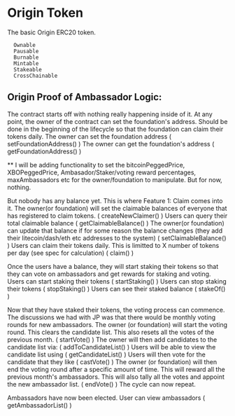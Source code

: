 # Origin Token

The basic Origin ERC20 token.

```
  Ownable
  Pausable
  Burnable
  Mintable
  Stakeable
  CrossChainable
```

## Origin Proof of Ambassador Logic:

The contract starts off with nothing really happening inside of it. At any point, the owner of the contract can set the foundation's address. Should be done in the beginning of the lifecycle so that the foundation can claim their tokens daily.
The owner can set the foundation address (  setFoundationAddress() )
The owner can get the foundation's address (  getFoundationAddress() )

** I will be adding functionality to set the bitcoinPeggedPrice, XBOPeggedPrice, Ambasador/Staker/voting reward percentages, maxAmbassadors etc for the owner/foundation to manipulate. But for now, nothing.


But nobody has any balance yet. This is where Feature 1: Claim comes into it. 
The owner(or foundation) will set the claimable balances of everyone that has registered to claim tokens. ( createNewClaimer() )
Users can query their total claimable balance (  getClaimableBalance() )
The owner(or foundation) can update that balance if for some reason the balance changes (they add their litecoin/dash/eth etc addresses to the system) (  setClaimableBalance() )
Users can claim their tokens daily. This is limitted to X number of tokens per day (see spec for calculation) ( claim() )

Once the users have a balance, they will start staking their tokens so that they can vote on ambassadors and get rewards for staking and voting.
Users can start staking their tokens ( startStaking() )
Users can stop staking their tokens ( stopStaking() )
Users can see their staked balance ( stakeOf() )

Now that they have staked their tokens, the voting process can commence. The discussions we had with JP was that there would be monthly voting rounds for new ambassadors.
The owner (or foundation) will start the voting round. This clears the candidate list. This also resets all the votes of the previous month. ( startVote() )
The owner will then add candidates to the candidate list via: (  addToCandidateList() )
Users will be able to view the candidate list using (  getCandidateList() )
Users will then vote for the candidate that they like ( castVote() )
The owner (or foundation) will then end the voting round after a specific amount of time. This will reward all the previous month's ambassadors. This  will also tally all the votes and appoint the new ambassador list. ( endVote() )
The cycle can now repeat.

Ambassadors have now been elected.
User can view ambassadors ( getAmbassadorList() )